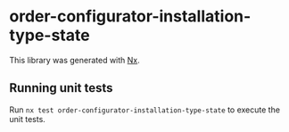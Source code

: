 # order-configurator-installation-type-state

This library was generated with [Nx](https://nx.dev).

## Running unit tests

Run `nx test order-configurator-installation-type-state` to execute the unit tests.
